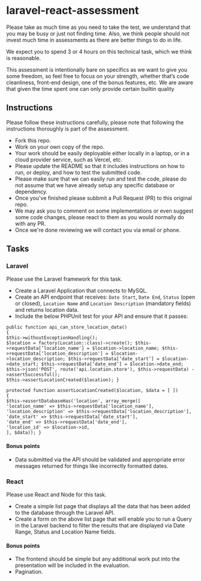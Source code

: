 # laravel-react-assessment

Please take as much time as you need to take the test, we understand that you may be busy or just not finding time. Also, we think people should not invest much time in assessments as there are better things to do in life.

We expect you to spend 3 or 4 hours on this technical task, which we think is reasonable.

This assessment is intentionally bare on specifics as we want to give you some freedom, so feel free to focus on your strength, whether that’s code cleanliness, front-end design, one of the bonus features, etc. We are aware that given the time spent one can only provide certain builtin quality

## Instructions

Please follow these instructions carefully, please note that following the instructions thoroughly is part of the assessment.

- Fork this repo.
- Work on your own copy of the repo.
- Your work should be easily deployable either locally in a laptop, or in a cloud provider service, such as Vercel, etc.
- Please update the README so that it includes instructions on how to run, or deploy, and how to test the submitted code.
- Please make sure that we can easily run and test the code, please do not assume that we have already setup any specific database or dependency.
- Once you've finished please subbmit a Pull Request (PR) to this original repo.
- We may ask you to comment on some implementations or even suggest some code changes, please react to them as you would normally do with any PR.
- Once we're done reviewing we will contact you via email or phone.

## Tasks

### Laravel

Please use the Laravel framework for this task.

- Create a Laravel Application that connects to MySQL.
- Create an API endpoint that receives: `Date Start`, `Date End`, `Status` (open or closed), `Location Name` and `Location Description` (mandatory fields) and returns location data.
- Include the below PHPUnit test for your API and ensure that it passes:
```
public function api_can_store_location_data()
{
$this->withoutExceptionHandling();
$location = factory(Location::class)->create(); $this->requestData[‘location_name'] = $location->location_name; $this->requestData[‘location_description'] = $location->location_description; $this->requestData[‘date_start’] = $location->date_start; $this->requestData[‘date_end’] = $location->date_end;
$this->json('POST', route('api.location.store'), $this->requestData) ->assertSuccessful();
$this->assertLocationCreated($location); }
```
```
protected function assertLocationCreated($location, $data = [ ])
{
$this->assertDatabaseHas('location', array_merge([
'location_name' => $this->requestData['location_name'], 'location_description' => $this->requestData['location_description'], 'date_start' => $this->requestData['date_start'],
'date_end' => $this->requestData['date_end'],
'location_id' => $location->id,
], $data)); }
```

#### Bonus points

- Data submitted via the API should be validated and appropriate error messages returned for things like incorrectly formatted dates.

### React

Please use React and Node for this task.

- Create a simple list page that displays all the data that has been added to the database through the Laravel API.
- Create a form on the above list page that will enable you to run a Query in the Laravel backend to filter the results that are displayed via Date Range, Status and Location Name fields.

#### Bonus points

- The frontend should be simple but any additional work put into the presentation will be included in the evaluation.
- Pagination.

